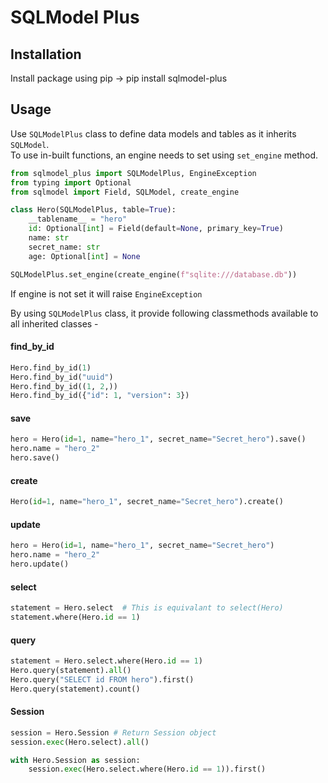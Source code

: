# SQLModel Plus

## Installation

Install package using pip -> pip install sqlmodel-plus

## Usage

Use `SQLModelPlus` class to define data models and tables as it inherits `SQLModel`. \
To use in-built functions, an engine needs to set using `set_engine` method.

```python
from sqlmodel_plus import SQLModelPlus, EngineException
from typing import Optional
from sqlmodel import Field, SQLModel, create_engine

class Hero(SQLModelPlus, table=True):
    __tablename__ = "hero"
    id: Optional[int] = Field(default=None, primary_key=True)
    name: str
    secret_name: str
    age: Optional[int] = None

SQLModelPlus.set_engine(create_engine(f"sqlite:///database.db"))
```

If engine is not set it will raise `EngineException`

By using `SQLModelPlus` class, it provide following classmethods available to all inherited classes -

#### find_by_id

```python
Hero.find_by_id(1)
Hero.find_by_id("uuid")
Hero.find_by_id((1, 2,))
Hero.find_by_id({"id": 1, "version": 3})
```

#### save

```python
hero = Hero(id=1, name="hero_1", secret_name="Secret_hero").save()
hero.name = "hero_2"
hero.save()

```

#### create

```python
Hero(id=1, name="hero_1", secret_name="Secret_hero").create()
```

#### update

```python
hero = Hero(id=1, name="hero_1", secret_name="Secret_hero")
hero.name = "hero_2"
hero.update()
```

#### select

```python
statement = Hero.select  # This is equivalant to select(Hero)
statement.where(Hero.id == 1)
```

#### query

```python
statement = Hero.select.where(Hero.id == 1)
Hero.query(statement).all()
Hero.query("SELECT id FROM hero").first()
Hero.query(statement).count()
```

#### Session

```python
session = Hero.Session # Return Session object
session.exec(Hero.select).all()

with Hero.Session as session:
    session.exec(Hero.select.where(Hero.id == 1)).first()
```